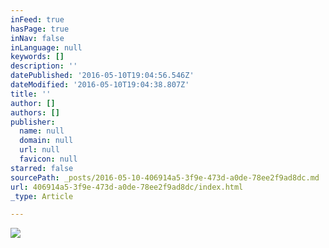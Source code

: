 ```yaml
---
inFeed: true
hasPage: true
inNav: false
inLanguage: null
keywords: []
description: ''
datePublished: '2016-05-10T19:04:56.546Z'
dateModified: '2016-05-10T19:04:38.807Z'
title: ''
author: []
authors: []
publisher:
  name: null
  domain: null
  url: null
  favicon: null
starred: false
sourcePath: _posts/2016-05-10-406914a5-3f9e-473d-a0de-78ee2f9ad8dc.md
url: 406914a5-3f9e-473d-a0de-78ee2f9ad8dc/index.html
_type: Article

---
```

![](https://the-grid-user-content.s3-us-west-2.amazonaws.com/0d0382e1-c8a0-49fc-86fa-0eaf08e3b9f8.jpg)